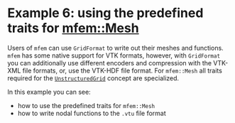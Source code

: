 <!-- SPDX-FileCopyrightText: 2023 Dennis Gläser <dennis.glaeser@iws.uni-stuttgart.de> -->
<!-- SPDX-License-Identifier: CC-BY-4.0 -->

# Example 6: using the predefined traits for [mfem::Mesh](https://github.com/mfem/mfem)

Users of `mfem` can use `GridFormat` to write out their meshes and functions.
`mfem` has some native support for VTK formats, however, with `GridFormat` you can additionally use different encoders
and compression with the VTK-XML file formats, or, use the VTK-HDF file format. For `mfem::Mesh` all traits
required for the [`UnstructuredGrid`](../../docs/pages/grid_concepts.md#unstructured-grid)
concept are specialized.

In this example you can see:

- how to use the predefined traits for `mfem::Mesh`
- how to write nodal functions to the `.vtu` file format

